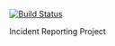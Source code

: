 [![Build Status](https://travis-ci.org/LostLite/rural_reporting.svg?branch=master)](https://travis-ci.org/LostLite/rural_reporting)

Incident Reporting Project